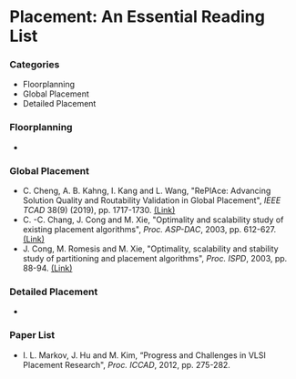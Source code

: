 # Placement: An Essential Reading List

### Categories
- Floorplanning
- Global Placement
- Detailed Placement

### Floorplanning
- 

### Global Placement
- C. Cheng, A. B. Kahng, I. Kang and L. Wang, 
"RePlAce: Advancing Solution Quality and Routability Validation in Global Placement",
*IEEE TCAD* 38(9) (2019), pp. 1717-1730. [(Link)](https://vlsicad.ucsd.edu/Publications/Journals/j126.pdf)
- C. -C. Chang, J. Cong and M. Xie,
"Optimality and scalability study of existing placement algorithms",
*Proc. ASP-DAC*, 2003, pp. 612-627. [(Link)](https://ieeexplore.ieee.org/document/1195099)
- J. Cong, M. Romesis and M. Xie,
"Optimality, scalability and stability study of partitioning and placement algorithms",
*Proc. ISPD*, 2003, pp. 88-94. [(Link)](https://cadlab.cs.ucla.edu/~cong/papers/p045-cong.pdf)

### Detailed Placement
- 

### Paper List
- I. L. Markov, J. Hu and M. Kim, “Progress and Challenges in VLSI Placement Research", *Proc.
ICCAD*, 2012, pp. 275-282.
